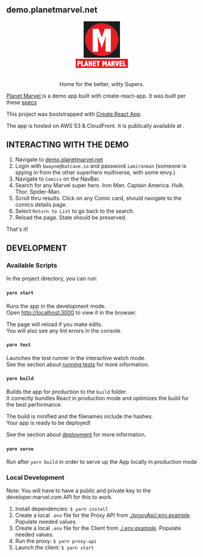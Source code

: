 ## demo.planetmarvel.net

<div align="center">
    <img height="96px" src="./public/planet-marvel-logo-dark.png" /><br />
    <img height="24px" src="./public/planet-marvel-title-img.png" />
</div>
<br/>
<p align="center">Home for the better, <i>witty</i> Supers.</p>

[Planet Marvel ](https://demo.planetmarvel.net)is a demo app built with create-react-app. It was built per these [specs](./SPECS.md)

This project was bootstrapped with [Create React App](https://github.com/facebook/create-react-app).

The app is hosted on AWS S3 & CloudFront. It is publically available at .

## INTERACTING WITH THE DEMO

1. Navigate to [demo.planetmarvel.net](https://demo.planetmarvel.net)
2. Login with `bwayne@batcave.io` and password `iamironman` (someone is spying in from the other superhero multiverse, with some envy.)
3. Navigate to `Comics` on the NavBar.
4. Search for any Marvel super hero. Iron Man. Captain America. Hulk. Thor. Spider-Man. 
5. Scroll thru results. Click on any Comic card, should navigate to the comics details page.
6. Select `Return to List` to go back to the search.
7. Reload the page. State should be preserved.

That's it!

## DEVELOPMENT

### Available Scripts

In the project directory, you can run:

#### `yarn start`

Runs the app in the development mode.<br />
Open [http://localhost:3000](http://localhost:3000) to view it in the browser.

The page will reload if you make edits.<br />
You will also see any lint errors in the console.

#### `yarn test`

Launches the test runner in the interactive watch mode.<br />
See the section about [running tests](https://facebook.github.io/create-react-app/docs/running-tests) for more information.

#### `yarn build`

Builds the app for production to the `build` folder.<br />
It correctly bundles React in production mode and optimizes the build for the best performance.

The build is minified and the filenames include the hashes.<br />
Your app is ready to be deployed!

See the section about [deployment](https://facebook.github.io/create-react-app/docs/deployment) for more information.

#### `yarn serve`

Run after `yarn build` in order to serve up the App locally in production mode

### Local Development

Note: You will have to have a public and private key to the developer.marvel.com API for this to work.

1. Install dependencies: `$ yarn install`
2. Create a local `.env` file for the Proxy API from [./proxyApi/.env.example](./proxyApi/.env.example). Populate needed values.
3. Create a local `.env` file for the Client from [./.env.example](./.env.example). Populate needed values.
4. Run the proxy: `$ yarn proxy-api`
5. Launch the client: `$ yarn start`
